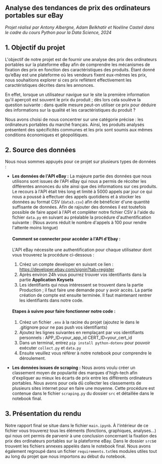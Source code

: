 ## **Analyse des tendances de prix des ordinateurs portables sur eBay**
*Projet réalisé par Antony Albergne, Adam Belkhatir et Noéline Casteil dans le cadre du cours Python pour la Data Science, 2024*

## **1. Objectif du projet**

L'objectif de notre projet est de fournir une analyse des prix des ordinateurs portables sur la plateforme eBay afin de comprendre les mécanismes de fixation des prix en fonction des caractéristiques des produits. Étant donné qu’eBay est une plateforme où les vendeurs fixent eux-mêmes les prix, nous souhaitions explorer si ces prix reflètent effectivement les caractéristiques décrites dans les annonces. 

En effet, lorsque un utilisateur navigue sur le site la première information qu'il aperçoit est souvent le prix du produit ; dès lors cela soulève la question suivante : dans quelle mesure peut-on utiliser ce prix pour déduire des informations sur la qualité et les caractéristiques du produit ?

Nous avons choisi de nous concentrer sur une catégorie précise : les ordinateurs portables du marché français. Ainsi, les produits analysés présentent des spécificités communes et les prix sont soumis aux mêmes conditions économiques et géopolitiques.

## **2. Source des données**

Nous nous sommes appuyés pour ce projet sur plusieurs types de données :
- **Les données de l'API eBay :** La majeure partie des données que nous utilisons sont issues de l'API eBay qui nous a permis de récolter les différentes annonces du site ainsi que des informations sur ces produits. Le recours à l'API était très long et limité à 5000 appels par jour ce qui nous a poussé à effectuer des appels quotidiens et à stocker les données au format CSV (`data3.csv`) afin de bénéficier d'une quantité suffisante de données. 
Afin de rajouter des données il est toutefois possible de faire appel à l'API et compléter notre fichier CSV à l'aide du fichier `data.py` en suivant au préalable la procédure d'authentification suivante : (Nous avons réduit le nombre d'appels à 100 pour rendre l'attente moins longue) 


   #### **Comment se connecter pour accéder à l'API d'Ebay :** 
   L'API eBay nécessite une authentification pour chaque utilisateur dont vous trouverez la procédure ci-dessous : 
   1) Créez un compte developer en suivant ce lien : https://developer.ebay.com/signin?tab=register
   2) Après environ 24h vous pourrez trouver vos identifiants dans la partie **Application Keysets** 
   3) Les identifiants qui nous intéressent se trouvent dans la partie Production ; il faut faire une demande pour y avoir accès. 
   La partie création de compte est ensuite terminée. Il faut maintenant rentrer les identifiants dans notre code. 

   #### **Etapes à suivre pour faire fonctionner notre code :**
   1) Créez un fichier `.env` à la racine du projet (ajoutez le dans le .gitignore pour ne pas push vos identifiants)
   2) Ajoutez les lignes suivantes en remplaçant par vos identifiants personnels :
   APP_ID=your_app_id
   CERT_ID=your_cert_id
   3) Dans un terminal, entrez `pip install python-dotenv` pour pouvoir exécuter `collect.py` et `data.py`
   4) Ensuite veuillez vous référer à notre notebook pour comprendre le déroulement. 

- **Les données issues de scraping :** Nous avons voulu créer un classement moyen de popularité des marques d'high-tech afin d'expliquer au mieux les écarts de prix entre les différents ordinateurs portables. Nous avons pour cela dû collecter les classements de plusieurs sites internet pour en faire une moyenne. Cette procédure est contenue dans le fichier `scraping.py` du dossier `src` et détaillée dans le notebook final. 

## **3. Présentation du rendu**

Notre rapport final se situe dans le fichier `main.ipynb`. À l'intérieur de ce fichier vous trouverez tous les éléments (fonctions, graphiques, analyses...) qui nous ont permis de parvenir à une conclusion concernant la fixation des prix des ordinateurs portables sur la plateforme eBay. 
Dans le dossier `src`se trouvent les fichiers annexes appelés dans le notebook final. 
Nous avons également regroupé dans un fichier `requirements.txt`les modules utiles tout au long du projet que nous importons au début du notebook. 
